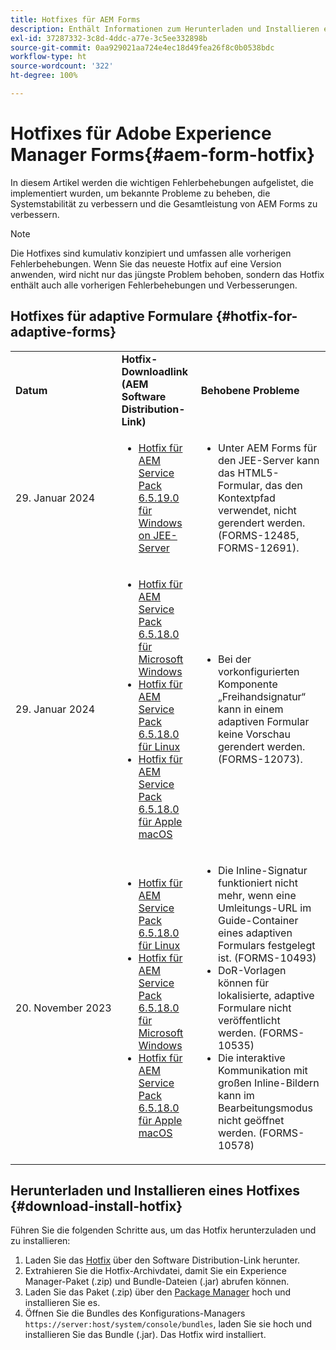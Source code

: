 ```yaml
---
title: Hotfixes für AEM Forms
description: Enthält Informationen zum Herunterladen und Installieren eines Hotfixes für AEM Forms.
exl-id: 37287332-3c8d-4ddc-a77e-3c5ee332898b
source-git-commit: 0aa929021aa724e4ec18d49fea26f8c0b0538bdc
workflow-type: ht
source-wordcount: '322'
ht-degree: 100%

---
```


# Hotfixes für Adobe Experience Manager Forms{#aem-form-hotfix}

In diesem Artikel werden die wichtigen Fehlerbehebungen aufgelistet, die implementiert wurden, um bekannte Probleme zu beheben, die Systemstabilität zu verbessern und die Gesamtleistung von AEM Forms zu verbessern.

>[!NOTE]
>
> Die Hotfixes sind kumulativ konzipiert und umfassen alle vorherigen Fehlerbehebungen. Wenn Sie das neueste Hotfix auf eine Version anwenden, wird nicht nur das jüngste Problem behoben, sondern das Hotfix enthält auch alle vorherigen Fehlerbehebungen und Verbesserungen.

## Hotfixes für adaptive Formulare {#hotfix-for-adaptive-forms}

<table>
  <tbody>
  <tr>
    <td><strong>Datum</strong></td>
    <td><strong>Hotfix-Downloadlink (AEM Software Distribution-Link)</strong></td>
    <td><strong>Behobene Probleme</strong></td>
  </tr>
  <tr>
    <td>29. Januar 2024</td>
     <td>
     <ul>
     <li><a href="https://experience.adobe.com/#/downloads/content/software-distribution/en/aem.html?package=%2Fcontent%2Fsoftware-distribution%2Fen%2Fdetails.html%2Fcontent%2Fdam%2Faem%2Fpublic%2Fadobe%2Fpackages%2Fcq650%2Ffd%2Fforms-foundation-qs-content-4.0.170-FORMS-12692-B0001.zip">Hotfix für AEM Service Pack 6.5.19.0 für Windows on JEE-Server</a> </li>
     </ul>
     </td>
    <td>
    <ul>
    <li>Unter AEM Forms für den JEE-Server kann das HTML5-Formular, das den Kontextpfad verwendet, nicht gerendert werden. (FORMS-12485, FORMS-12691).</li>
    </ul>
    </td>    
  </tr>
  <tr>
    <td>29. Januar 2024</td>
     <td>
     <ul>
     <li><a href="https://experience.adobe.com/#/downloads/content/software-distribution/en/aem.html?package=%2Fcontent%2Fsoftware-distribution%2Fen%2Fdetails.html%2Fcontent%2Fdam%2Faem%2Fpublic%2Fadobe%2Fpackages%2Fcq650%2Ffd%2Fadobe-aemfd-win-pkg-6.0.1016-004.zip">Hotfix für AEM Service Pack 6.5.18.0 für Microsoft Windows</a> </li>
     <li><a href="https://experience.adobe.com/#/downloads/content/software-distribution/en/aem.html?package=%2Fcontent%2Fsoftware-distribution%2Fen%2Fdetails.html%2Fcontent%2Fdam%2Faem%2Fpublic%2Fadobe%2Fpackages%2Fcq650%2Ffd%2Fadobe-aemfd-linux-pkg-6.0.1016-004.zip">Hotfix für AEM Service Pack 6.5.18.0 für Linux</a></li>
     <li><a href="https://experience.adobe.com/#/downloads/content/software-distribution/en/aem.html?package=%2Fcontent%2Fsoftware-distribution%2Fen%2Fdetails.html%2Fcontent%2Fdam%2Faem%2Fpublic%2Fadobe%2Fpackages%2Fcq650%2Ffd%2Fadobe-aemfd-osx-pkg-6.0.1016-004.zip">Hotfix für AEM Service Pack 6.5.18.0 für Apple macOS</a></li>
     </ul>
     </td>
    <td>
    <ul>
    <li> Bei der vorkonfigurierten Komponente „Freihandsignatur“ kann in einem adaptiven Formular keine Vorschau gerendert werden. (FORMS-12073).</li>
    </ul>
    </td>    
   </tr>
   <tr>
    <td>20. November 2023</td>
     <td>
     <ul>
     <li><a href="https://experience.adobe.com/#/downloads/content/software-distribution/en/aem.html?package=/content/software-distribution/en/details.html/content/dam/aem/public/adobe/packages/cq650/servicepack/fd/adobe-aemfd-linux-pkg-6.0.1016-002.zip">Hotfix für AEM Service Pack 6.5.18.0 für Linux</a> </li>
     <li><a href="https://experience.adobe.com/#/downloads/content/software-distribution/en/aem.html?package=/content/software-distribution/en/details.html/content/dam/aem/public/adobe/packages/cq650/servicepack/fd/adobe-aemfd-win-pkg-6.0.1016-002.zip">Hotfix für AEM Service Pack 6.5.18.0 für Microsoft Windows</a> </li>
     <li><a href="https://experience.adobe.com/#/downloads/content/software-distribution/en/aem.html?package=/content/software-distribution/en/details.html/content/dam/aem/public/adobe/packages/cq650/servicepack/fd/adobe-aemfd-osx-pkg-6.0.1016-002.zip">Hotfix für AEM Service Pack 6.5.18.0 für Apple macOS</a></li>
     </ul>
     </td>
    <td>
    <ul>
    <li>Die Inline-Signatur funktioniert nicht mehr, wenn eine Umleitungs-URL im Guide-Container eines adaptiven Formulars festgelegt ist. (FORMS-10493)</li>
    <li>DoR-Vorlagen können für lokalisierte, adaptive Formulare nicht veröffentlicht werden. (FORMS-10535)</li>
    <li>Die interaktive Kommunikation mit großen Inline-Bildern kann im Bearbeitungsmodus nicht geöffnet werden. (FORMS-10578)</li>
    </ul>
    </td>    
  </tr>
  <tbody>
</table>

## Herunterladen und Installieren eines Hotfixes {#download-install-hotfix}

Führen Sie die folgenden Schritte aus, um das Hotfix herunterzuladen und zu installieren:

1. Laden Sie das [Hotfix](#hotfix-for-adaptive-forms) über den Software Distribution-Link herunter.
1. Extrahieren Sie die Hotfix-Archivdatei, damit Sie ein Experience Manager-Paket (.zip) und Bundle-Dateien (.jar) abrufen können.
1. Laden Sie das Paket (.zip) über den [Package Manager](https://experienceleague.adobe.com/docs/experience-manager-65/content/sites/administering/contentmanagement/package-manager.html?lang=de#accessing) hoch und installieren Sie es.
1. Öffnen Sie die Bundles des Konfigurations-Managers `https://server:host/system/console/bundles`, laden Sie sie hoch und installieren Sie das Bundle (.jar). Das Hotfix wird installiert.
